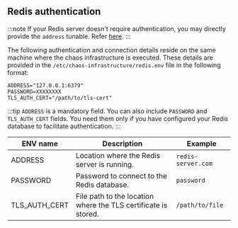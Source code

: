 ## Redis authentication
:::note
If your Redis server doesn't require authentication, you may directly provide the `address` tunable. Refer [here](#optional-tunables).
:::

The following authentication and connection details reside on the same machine where the chaos infrastructure is executed. These details are provided in the `/etc/chaos-infrastructure/redis.env` file in the following format:

```
ADDRESS="127.0.0.1:6379"
PASSWORD=XXXXXXXX
TLS_AUTH_CERT="/path/to/tls-cert"
```

:::tip
`ADDRESS` is a mandatory field. You can also include `PASSWORD` and `TLS_AUTH_CERT` fields. You need them only if you have configured your Redis database to facilitate authentication.
:::


| **ENV name**  | **Description**                                                | **Example**        |
|---------------|----------------------------------------------------------------|--------------------|
| ADDRESS       | Location where the Redis server is running.                    | `redis-server.com` |
| PASSWORD      | Password to connect to the Redis database.                     | `password`         |
| TLS_AUTH_CERT | File path to the location where the TLS certificate is stored. | `/path/to/file`    |
